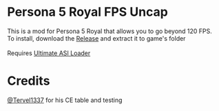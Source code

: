 # Persona 5 Royal FPS Uncap

This is a mod for Persona 5 Royal that allows you to go beyond 120 FPS.\
To install, download the [Release](https://github.com/jas0n098/P5RUncap/releases/tag/1.0) and extract it to game's folder\
\
Requires [Ultimate ASI Loader](https://github.com/ThirteenAG/Ultimate-ASI-Loader)

# Credits
[@Tervel1337](https://github.com/Tervel1337) for his CE table and testing

